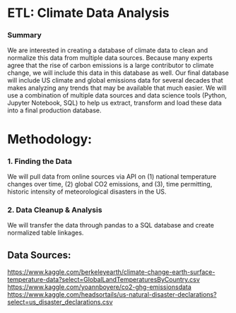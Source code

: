 # ETL: Climate Data Analysis
### Summary
We are interested in creating a database of climate data to clean and normalize this data from multiple data sources. Because many experts agree that the rise of carbon emissions is a large contributor to climate change, we will include this data in this database as well. Our final database will include US climate and global emissions data for several decades that makes analyzing any trends that may be available that much easier. We will use a combination of multiple data sources and data science tools (Python, Jupyter Notebook, SQL) to help us extract, transform and load these data into a final production database.

# Methodology:
### 1. Finding the Data
We will pull data from online sources via API on (1) national temperature changes over time, (2) global CO2 emissions, and (3), time permitting, historic intensity of meteorological disasters in the US.

### 2. Data Cleanup & Analysis
We will transfer the data through pandas to a SQL database and create normalized table linkages.

## Data Sources:
https://www.kaggle.com/berkeleyearth/climate-change-earth-surface-temperature-data?select=GlobalLandTemperaturesByCountry.csv
https://www.kaggle.com/yoannboyere/co2-ghg-emissionsdata
https://www.kaggle.com/headsortails/us-natural-disaster-declarations?select=us_disaster_declarations.csv
